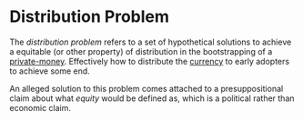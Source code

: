 # Distribution Problem
The *distribution problem* refers to a set of hypothetical solutions to achieve a equitable (or other property) of distribution in the bootstrapping of a [private-money](private-money.md). Effectively how to distribute the [currency](currency.md) to early adopters to achieve some end.

An alleged solution to this problem comes attached to a presuppositional claim about what *equity* would be defined as, which is a political rather than economic claim.